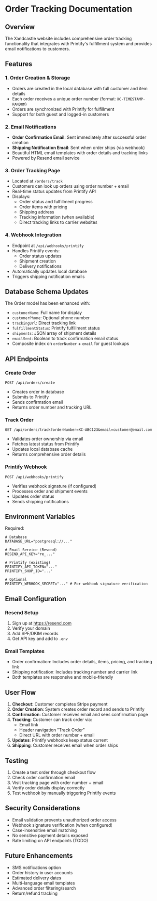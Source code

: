 # Order Tracking Documentation

## Overview

The Xandcastle website includes comprehensive order tracking functionality that integrates with Printify's fulfillment system and provides email notifications to customers.

## Features

### 1. Order Creation & Storage
- Orders are created in the local database with full customer and item details
- Each order receives a unique order number (format: `XC-TIMESTAMP-RANDOM`)
- Orders are synchronized with Printify for fulfillment
- Support for both guest and logged-in customers

### 2. Email Notifications
- **Order Confirmation Email**: Sent immediately after successful order creation
- **Shipping Notification Email**: Sent when order ships (via webhook)
- Beautiful HTML email templates with order details and tracking links
- Powered by Resend email service

### 3. Order Tracking Page
- Located at `/orders/track`
- Customers can look up orders using order number + email
- Real-time status updates from Printify API
- Displays:
  - Order status and fulfillment progress
  - Order items with pricing
  - Shipping address
  - Tracking information (when available)
  - Direct tracking links to carrier websites

### 4. Webhook Integration
- Endpoint at `/api/webhooks/printify`
- Handles Printify events:
  - Order status updates
  - Shipment creation
  - Delivery notifications
- Automatically updates local database
- Triggers shipping notification emails

## Database Schema Updates

The Order model has been enhanced with:
- `customerName`: Full name for display
- `customerPhone`: Optional phone number
- `trackingUrl`: Direct tracking link
- `fulfillmentStatus`: Printify fulfillment status
- `shipments`: JSON array of shipment details
- `emailSent`: Boolean to track confirmation email status
- Composite index on `orderNumber` + `email` for guest lookups

## API Endpoints

### Create Order
`POST /api/orders/create`
- Creates order in database
- Submits to Printify
- Sends confirmation email
- Returns order number and tracking URL

### Track Order
`GET /api/orders/track?orderNumber=XC-ABC123&email=customer@email.com`
- Validates order ownership via email
- Fetches latest status from Printify
- Updates local database cache
- Returns comprehensive order details

### Printify Webhook
`POST /api/webhooks/printify`
- Verifies webhook signature (if configured)
- Processes order and shipment events
- Updates order status
- Sends shipping notifications

## Environment Variables

Required:
```env
# Database
DATABASE_URL="postgresql://..."

# Email Service (Resend)
RESEND_API_KEY="re_..."

# Printify (existing)
PRINTIFY_API_TOKEN="..."
PRINTIFY_SHOP_ID="..."

# Optional
PRINTIFY_WEBHOOK_SECRET="..." # For webhook signature verification
```

## Email Configuration

### Resend Setup
1. Sign up at https://resend.com
2. Verify your domain
3. Add SPF/DKIM records
4. Get API key and add to `.env`

### Email Templates
- Order confirmation: Includes order details, items, pricing, and tracking link
- Shipping notification: Includes tracking number and carrier link
- Both templates are responsive and mobile-friendly

## User Flow

1. **Checkout**: Customer completes Stripe payment
2. **Order Creation**: System creates order record and sends to Printify
3. **Confirmation**: Customer receives email and sees confirmation page
4. **Tracking**: Customer can track order via:
   - Email link
   - Header navigation "Track Order"
   - Direct URL with order number + email
5. **Updates**: Printify webhooks keep status current
6. **Shipping**: Customer receives email when order ships

## Testing

1. Create a test order through checkout flow
2. Check order confirmation email
3. Visit tracking page with order number + email
4. Verify order details display correctly
5. Test webhook by manually triggering Printify events

## Security Considerations

- Email validation prevents unauthorized order access
- Webhook signature verification (when configured)
- Case-insensitive email matching
- No sensitive payment details exposed
- Rate limiting on API endpoints (TODO)

## Future Enhancements

- SMS notifications option
- Order history in user accounts
- Estimated delivery dates
- Multi-language email templates
- Advanced order filtering/search
- Return/refund tracking